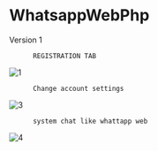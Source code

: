# WhatsappWebPhp

Version 1 



          REGISTRATION TAB
          
![1](https://user-images.githubusercontent.com/54207353/129261508-7acb3ddf-5583-4f55-a626-758779852d56.PNG)
          
          Change account settings
 ![3](https://user-images.githubusercontent.com/54207353/129261628-b40b59a5-c174-4d39-b228-4b2e84dc014c.PNG)


          system chat like whattapp web
 ![4](https://user-images.githubusercontent.com/54207353/129261771-e580e089-4381-402d-8f38-d4118cacdd31.PNG)
